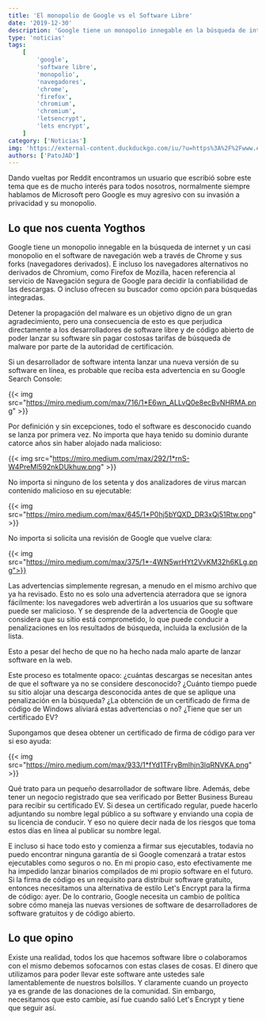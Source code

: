 ```yaml
---
title: 'El monopolio de Google vs el Software Libre'
date: '2019-12-30'
description: 'Google tiene un monopolio innegable en la búsqueda de internet y un casi monopolio en el software de navegación web a través de Chrome y sus forks. O incluso ofrecen su buscador como opción para búsquedas integradas.'
type: 'noticias'
tags:
    [
        'google',
        'software libre',
        'monopolio',
        'navegadores',
        'chrome',
        'firefox',
        'chromium',
        'chromium',
        'letsencrypt',
        'lets encrypt',
    ]
category: ['Noticias']
img: 'https://external-content.duckduckgo.com/iu/?u=https%3A%2F%2Fwww.enriquedans.com%2Fwp-content%2Fuploads%2F2015%2F04%2FGoogle-Monopoly.jpg'
authors: ['PatoJAD']
---
```


Dando vueltas por Reddit encontramos un usuario que escribió sobre este tema que es de mucho interés para todos nosotros, normalmente siempre hablamos de Microsoft pero Google es muy agresivo con su invasión a privacidad y su monopolio.

## Lo que nos cuenta Yogthos

Google tiene un monopolio innegable en la búsqueda de internet y un casi monopolio en el software de navegación web a través de Chrome y sus forks (navegadores derivados). E incluso los navegadores alternativos no derivados de Chromium, como Firefox de Mozilla, hacen referencia al servicio de Navegación segura de Google para decidir la confiabilidad de las descargas. O incluso ofrecen su buscador como opción para búsquedas integradas.

Detener la propagación del malware es un objetivo digno de un gran agradecimiento, pero una consecuencia de esto es que perjudica directamente a los desarrolladores de software libre y de código abierto de poder lanzar su software sin pagar costosas tarifas de búsqueda de malware por parte de la autoridad de certificación.

Si un desarrollador de software intenta lanzar una nueva versión de su software en línea, es probable que reciba esta advertencia en su Google Search Console:

{{< img src="https://miro.medium.com/max/716/1*E6wn_ALLvQ0e8ecBvNHRMA.png" >}}

Por definición y sin excepciones, todo el software es desconocido cuando se lanza por primera vez. No importa que haya tenido su dominio durante catorce años sin haber alojado nada malicioso:

{{< img src="https://miro.medium.com/max/292/1*rnS-W4PreMl592nkDUkhuw.png" >}}

No importa si ninguno de los setenta y dos analizadores de virus marcan contenido malicioso en su ejecutable:

{{< img src="https://miro.medium.com/max/645/1*P0hj5bYQXD_DR3xQj51Rtw.png" >}}

No importa si solicita una revisión de Google que vuelve clara:

{{< img src="https://miro.medium.com/max/375/1*-4WN5wrHYt2VvKM32h6KLg.png">}}

Las advertencias simplemente regresan, a menudo en el mismo archivo que ya ha revisado. Esto no es solo una advertencia aterradora que se ignora fácilmente: los navegadores web advertirán a los usuarios que su software puede ser malicioso. Y se desprende de la advertencia de Google que considera que su sitio está comprometido, lo que puede conducir a penalizaciones en los resultados de búsqueda, incluida la exclusión de la lista.

Esto a pesar del hecho de que no ha hecho nada malo aparte de lanzar software en la web.

Este proceso es totalmente opaco: ¿cuántas descargas se necesitan antes de que el software ya no se considere desconocido? ¿Cuánto tiempo puede su sitio alojar una descarga desconocida antes de que se aplique una penalización en la búsqueda? ¿La obtención de un certificado de firma de código de Windows aliviará estas advertencias o no? ¿Tiene que ser un certificado EV?

Supongamos que desea obtener un certificado de firma de código para ver si eso ayuda:

{{< img src="https://miro.medium.com/max/933/1*fYd1TFryBmlhjn3lqRNVKA.png" >}}

Qué trato para un pequeño desarrollador de software libre. Además, debe tener un negocio registrado que sea verificado por Better Business Bureau para recibir su certificado EV. Si desea un certificado regular, puede hacerlo adjuntando su nombre legal público a su software y enviando una copia de su licencia de conducir. Y eso no quiere decir nada de los riesgos que toma estos días en línea al publicar su nombre legal.

E incluso si hace todo esto y comienza a firmar sus ejecutables, todavía no puedo encontrar ninguna garantía de si Google comenzará a tratar estos ejecutables como seguros o no. En mi propio caso, esto efectivamente me ha impedido lanzar binarios compilados de mi propio software en el futuro. Si la firma de código es un requisito para distribuir software gratuito, entonces necesitamos una alternativa de estilo Let's Encrypt para la firma de código: ayer. De lo contrario, Google necesita un cambio de política sobre cómo maneja las nuevas versiones de software de desarrolladores de software gratuitos y de código abierto.

## Lo que opino

Existe una realidad, todos los que hacemos software libre o colaboramos con el mismo debemos sofocarnos con estas clases de cosas. El dinero que utilizamos para poder llevar este software ante ustedes sale lamentablemente de nuestros bolsillos. Y claramente cuando un proyecto ya es grande de las donaciones de la comunidad. Sin embargo, necesitamos que esto cambie, así fue cuando salió Let's Encrypt y tiene que seguir así.
